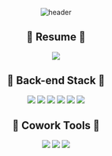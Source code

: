 <div align="center">


![header](https://capsule-render.vercel.app/api?type=waving&color=auto&height=300&section=header&text=YeJi%20World&fontSize=90)


## 🍊 Resume 🍊

<a href="https://closed-glade-095.notion.site/81b28acfc5764e158ce81b074aa5a227"><img src="https://img.shields.io/badge/resume-FF3399?style=flat-square&logo=Notion&logoColor=white" /></a>


## 🔑 Back-end Stack 🔑

<img src="https://img.shields.io/badge/java-007396?style=flat-square&logo=java&logoColor=white">
<img src="https://img.shields.io/badge/spring-6DB33F?style=flat-square&logo=spring&logoColor=white">

<img src="https://img.shields.io/badge/javascript-F7DF1E?style=flat-square&logo=javascript&logoColor=black">
<img src="https://img.shields.io/badge/node.js-339933?style=flat-square&logo=Node.js&logoColor=white">
<img src="https://img.shields.io/badge/express-000000?style=flat-square&logo=express&logoColor=white">

<img src="https://img.shields.io/badge/mysql-4479A1?style=flat-square&logo=mysql&logoColor=white"> 

## 🤝 Cowork Tools 🤝

<img src="https://img.shields.io/badge/github-181717?style=flat-square&logo=github&logoColor=white">
<img src="https://img.shields.io/badge/slack-6441A5?style=flat-square&logo=Slack&logoColor=white" />
<img src="https://img.shields.io/badge/notion-181717?style=flat-square&logo=Notion&logoColor=white" />


</div>
